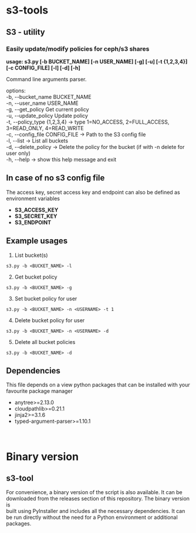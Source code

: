 # s3-tools
## S3 - utility

### Easily update/modify policies for ceph/s3 shares

**usage: s3.py [-b BUCKET_NAME] [-n USER_NAME] [-g] [-u] [-t {1,2,3,4}] [-c CONFIG_FILE] [-l] [-d] [-h]**

Command line arguments parser.

options:   
  -b, --bucket_name BUCKET_NAME  
  -n, --user_name USER_NAME  
  -g, --get_policy      Get current policy  
  -u, --update_policy   Update policy  
  -t, --policy_type {1,2,3,4}  -> type 1=NO_ACCESS, 2=FULL_ACCESS, 3=READ_ONLY, 4=READ_WRITE   
  -c, --config_file CONFIG_FILE  -> Path to the S3 config file   
  -l, --list            -> List all buckets  
  -d, --delete_policy   -> Delete the policy for the bucket (if with -n delete for user only)  
  -h, --help            -> show this help message and exit  

## In case of no s3 config file
The access key, secret access key and endpoint can also be defined as environment variables  

* **S3_ACCESS_KEY**  
* **S3_SECRET_KEY**  
* **S3_ENDPOINT**  
 

## Example usages

1. List bucket(s)
```{bash}
s3.py -b <BUCKET_NAME> -l
```
2. Get bucket policy
```{bash}
s3.py -b <BUCKET_NAME> -g
```

3. Set bucket policy for user
```{bash}
s3.py -b <BUCKET_NAME> -n <USERNAME> -t 1
```

4. Delete bucket policy for user
```{bash}
s3.py -b <BUCKET_NAME> -n <USERNAME> -d
```

5. Delete all bucket policies 
```{bash}
s3.py -b <BUCKET_NAME> -d
```

## Dependencies

This file depends on a view python packages that can be installed with your favourite package manager  

   * anytree>=2.13.0
   * cloudpathlib>=0.21.1
   * jinja2>=3.1.6
   * typed-argument-parser>=1.10.1

<br>

# Binary version
## s3-tool 
For convenience, a binary version of the script is also available. It can be downloaded from the releases section of this repository. The binary version is  
built using PyInstaller and includes all the necessary dependencies. It can be run directly without the need for a Python environment or additional packages.
